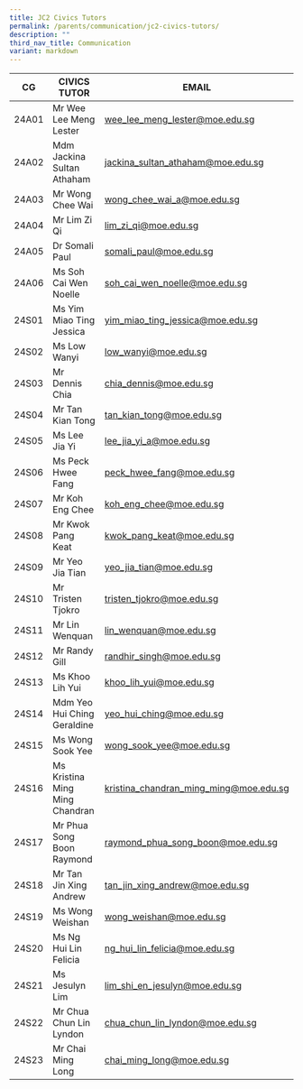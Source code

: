 ```yaml
---
title: JC2 Civics Tutors
permalink: /parents/communication/jc2-civics-tutors/
description: ""
third_nav_title: Communication
variant: markdown
---
```

| CG | CIVICS TUTOR | EMAIL |
| -------- | -------- | -------- |
| 24A01 | Mr Wee Lee Meng Lester | wee_lee_meng_lester@moe.edu.sg |
| 24A02 | Mdm Jackina Sultan Athaham | jackina_sultan_athaham@moe.edu.sg |
| 24A03 | Mr Wong Chee Wai| wong_chee_wai_a@moe.edu.sg| 
| 24A04 | Mr Lim Zi Qi | lim_zi_qi@moe.edu.sg |
| 24A05 | Dr Somali Paul | somali_paul@moe.edu.sg |
| 24A06 | Ms Soh Cai Wen Noelle | soh_cai_wen_noelle@moe.edu.sg |
| 24S01 | Ms Yim Miao Ting Jessica | yim_miao_ting_jessica@moe.edu.sg |
| 24S02 | Ms Low Wanyi | low_wanyi@moe.edu.sg |
| 24S03 | Mr Dennis Chia | chia_dennis@moe.edu.sg |
| 24S04 | Mr Tan Kian Tong | tan_kian_tong@moe.edu.sg |
| 24S05 | Ms Lee Jia Yi | lee_jia_yi_a@moe.edu.sg |
| 24S06 | Ms Peck Hwee Fang | peck_hwee_fang@moe.edu.sg |
| 24S07 | Mr Koh Eng Chee | koh_eng_chee@moe.edu.sg |
| 24S08 | Mr Kwok Pang Keat | kwok_pang_keat@moe.edu.sg |
| 24S09 | Mr Yeo Jia Tian | yeo_jia_tian@moe.edu.sg |
| 24S10 | Mr Tristen Tjokro | tristen_tjokro@moe.edu.sg |
| 24S11 | Mr Lin Wenquan | lin_wenquan@moe.edu.sg |
| 24S12 | Mr Randy Gill | randhir_singh@moe.edu.sg |
| 24S13 | Ms Khoo Lih Yui | khoo_lih_yui@moe.edu.sg |
| 24S14 | Mdm Yeo Hui Ching Geraldine | yeo_hui_ching@moe.edu.sg |
| 24S15 | Ms Wong Sook Yee | wong_sook_yee@moe.edu.sg |
| 24S16 | Ms Kristina Ming Ming Chandran | kristina_chandran_ming_ming@moe.edu.sg |
| 24S17 | Mr Phua Song Boon Raymond | raymond_phua_song_boon@moe.edu.sg |
| 24S18 | Mr Tan Jin Xing Andrew | tan_jin_xing_andrew@moe.edu.sg |
| 24S19 | Ms Wong Weishan | wong_weishan@moe.edu.sg |
| 24S20 | Ms Ng Hui Lin Felicia | ng_hui_lin_felicia@moe.edu.sg |
| 24S21 | Ms Jesulyn Lim| lim_shi_en_jesulyn@moe.edu.sg | 
| 24S22 | Mr Chua Chun Lin Lyndon | chua_chun_lin_lyndon@moe.edu.sg |
| 24S23 | Mr Chai Ming Long | chai_ming_long@moe.edu.sg |